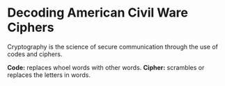 # Decoding American Civil Ware Ciphers

Cryptography is the science of secure communication through the use of codes and ciphers.

**Code:** replaces whoel words with other words.
**Cipher:** scrambles or replaces the letters in words.


